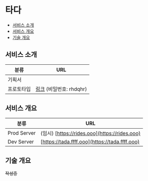 # 타다
* [서비스 소개](#서비스-소개)  
* [서비스 개요](#서비스-개요)  
* [기술 개요](#기술-개요)  


## 서비스 소개

|분류|URL|
|---|---|
|기획서||
|프로토타입|[링크](https://ovenapp.io/project/AxeVnSBeCYnuj2FKlMNbshEgFyjkLvH8#uBuFi) (비밀번호: rhdqhr)|


## 서비스 개요

|분류|URL|
|---|---|
|Prod Server|(임시) [https://rides.ooo](https://rides.ooo)|
|Dev Server|[https://tada.ffff.ooo](https://tada.ffff.ooo)|


## 기술 개요

~~작성중~~

